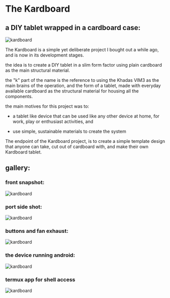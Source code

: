 # The Kardboard
## a DIY tablet wrapped in a cardboard case:

![kardboard](4.png)

The Kardboard is a simple yet deliberate project I bought out a while ago, and is now in its development stages.

the idea is to create a DIY tablet in a slim form factor using plain cardboard as the main structural material.

the "k" part of the name is the reference to using the Khadas VIM3 as the main brains of the operation, and the form of a tablet, made with everyday available cardboard as the structural material for housing all the components.

the main motives for this project was to:
* a tablet like device that can be used like any other device at home, for work, play or enthusiast activities, and

* use simple, sustainable materials to create the system

The endpoint of the Kardboard project, is to create a simple template design that anyone can take, cut out of cardboard with, and make their own Kardboard tablet.

## gallery:

### front snapshot:

![kardboard](1.png)


### port side shot:

![kardboard](2.png)


### buttons and fan exhaust: 

![kardboard](3.png)

### the device running android:

![kardboard](4.png)

### termux app for shell access
![kardboard](6.png)
